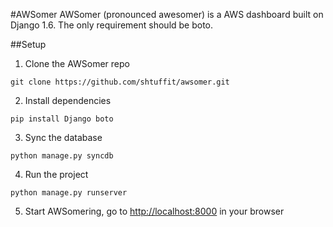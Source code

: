 #AWSomer
AWSomer (pronounced awesomer) is a AWS dashboard built on Django 1.6. The only requirement should be boto.

##Setup
1. Clone the AWSomer repo
```
git clone https://github.com/shtuffit/awsomer.git
```

2. Install dependencies
```
pip install Django boto
```

3. Sync the database 
```
python manage.py syncdb
```

4. Run the project
```
python manage.py runserver
```

5. Start AWSomering, go to [http://localhost:8000](http://localhost:8000) in your browser
